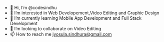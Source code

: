 - 👋 Hi, I’m @codesindhu
- 👀 I’m interested in Web Developement,Video Editing and Graphic Design
- 🌱 I’m currently learning Mobile App Development and Full Stack Development
- 💞️ I’m looking to collaborate on Video Editing
- 📫 How to reach me jyosula.sindhura@gmail.com  
